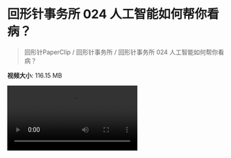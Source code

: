 # 回形针事务所 024 人工智能如何帮你看病？

> 回形针PaperClip / 回形针事务所 / 回形针事务所 024 人工智能如何帮你看病？

**视频大小**: 116.15 MB

<div class="video"><video src="https://file.hsyhx.top/archive/PaperClip/事务所/024.mp4" controls preload>🤔 您的浏览器不支持 video 标签</video></div>